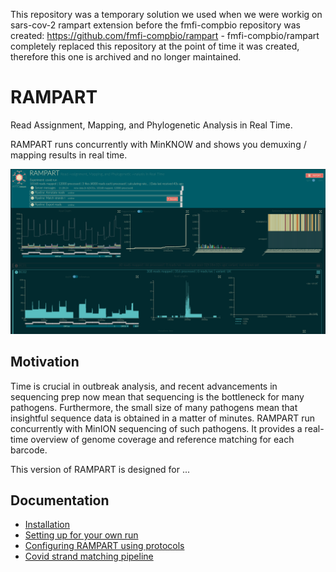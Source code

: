 This repository was a temporary solution we used when we were workig on sars-cov-2 rampart extension before the fmfi-compbio repository was created:
https://github.com/fmfi-compbio/rampart - fmfi-compbio/rampart completely replaced this repository at the point of time it was created, therefore this one is archived and no longer maintained. 

# RAMPART
Read Assignment, Mapping, and Phylogenetic Analysis in Real Time.


RAMPART runs concurrently with MinKNOW and shows you demuxing / mapping results in real time.

![](docs/img/main.png)


## Motivation
Time is crucial in outbreak analysis, and recent advancements in sequencing prep now mean that sequencing is the bottleneck for many pathogens.
Furthermore, the small size of many pathogens mean that insightful sequence data is obtained in a matter of minutes.
RAMPART run concurrently with MinION sequencing of such pathogens.
It provides a real-time overview of genome coverage and reference matching for each barcode.

This version of RAMPART is designed for ... <!-- #todo -->

## Documentation

* [Installation](docs/installation.md) <!-- * [Running an example dataset & understanding the visualisations](docs/examples.md) -->
* [Setting up for your own run](docs/setting-up.md)
* [Configuring RAMPART using protocols](docs/protocols.md)
* [Covid strand matching pipeline](docs/barcode_strand_match.md)

